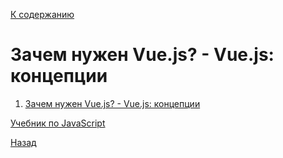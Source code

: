 [К содержанию](../readme.md#введение-в-web-разработку)

# Зачем нужен Vue.js? - Vue.js: концепции

1. [Зачем нужен Vue.js? - Vue.js: концепции](https://www.youtube.com/watch?v=4xyb_tA-uw0&list=PLvTBThJr861yMBhpKafII3HZLAYujuNWw&index=2)

[Учебник по JavaScript](https://learn.javascript.ru/)

[Назад](./web_01.md)